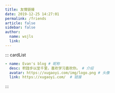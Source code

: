 ```yaml
---
title: 友情链接
date: 2019-12-25 14:27:01
permalink: /friends
article: false
sidebar: false
author:
  name: wsjls
  link: 
---
```


<!--
普通卡片列表容器，可用于友情链接、项目推荐、古诗词展示等。
cardList 后面可跟随一个数字表示每行最多显示多少个，选值范围1~4，默认3。在小屏时会根据屏幕宽度减少每行显示数量。
-->
::: cardList

```yaml
- name: Evan's blog # 昵称
  desc: 积跬步以至千里，喜欢学习喜欢你。 # 介绍
  avatar: https://xugaoyi.com/img/logo.png # 头像
  link: https://xugaoyi.com/  # 链接
```

:::

<!-- ### 友链申请

与我[ 联系 ](/about/#联系)或者 在本页面评论区留言您的友链信息，格式：(点击代码块右上角一键复制)

```yaml
- name: Wsjls's blog # 昵称
  desc: 积跬步以至千里，喜欢学习喜欢你。 # 介绍
  avatar: https://cdn.staticaly.com/gh/xugaoyi/image_store/blog/20200103123203.jpg # 头像
  link: https://xugaoyi.com/  # 链接
```

申请前记得先添加本站哦~ -->

